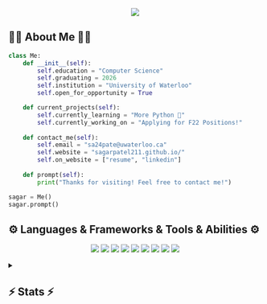 <!------------------------------------------------------------------------------------------------------------------------------------------------->
<p align="center">
  <a align="center" href="https://git.io/typing-svg">
    <img src="https://readme-typing-svg.herokuapp.com/?lines=Hello,+There!+👋;This+is+Sagar....;Nice+to+meet+you!&center=true&size=30">
  </a>
</p>
<!------------------------------------------------------------------------------------------------------------------------------------------------->
<h2>🧑🏾 About Me 🧑🏾</h2>

```python
class Me:
    def __init__(self):
        self.education = "Computer Science"
        self.graduating = 2026
        self.institution = "University of Waterloo"
        self.open_for_opportunity = True

    def current_projects(self):
        self.currently_learning = "More Python 🐍"
        self.currently_working_on = "Applying for F22 Positions!"
    
    def contact_me(self):
        self.email = "sa24pate@uwaterloo.ca"
        self.website = "sagarpatel211.github.io/"
        self.on_website = ["resume", "linkedin"]
        
    def prompt(self):
        print("Thanks for visiting! Feel free to contact me!")

sagar = Me()
sagar.prompt()
```
<!------------------------------------------------------------------------------------------------------------------------------------------------->
<h2>⚙️ Languages & Frameworks & Tools & Abilities ⚙️</h2>
<!-- Add more badges in the future: https://dev.to/envoy_/150-badges-for-github-pnk -->
  <p align="center">
    <img src="https://img.shields.io/badge/-Visual%20Studio%20Code-23A9F2?style=flat-square&logo=Visual%20Studio%20Code&logoColor=white"/>
    <img src="https://img.shields.io/badge/-Github-181717?style=flat-square&logo=GitHub&logoColor=white"/>
    <img src="https://img.shields.io/badge/-Git-F44D27?style=flat-square&logo=Git&logoColor=white"/>
    <img src="https://img.shields.io/badge/-HTML5-E34F26?style=flat-square&logo=HTML5&logoColor=white"/>
    <img src="https://img.shields.io/badge/-CSS3-1572B6?style=flat-square&logo=CSS3&logoColor=white"/>
    <img src="https://img.shields.io/badge/-Python-14354C?style=flat-square&logo=Python&logoColor=white"/>
    <img src="https://img.shields.io/badge/-C-00599C?style=flat-square&logo=C&logoColor=white"/>
    <!--<img src="https://img.shields.io/badge/-Flask-000000?style=flat-square&logo=flask&logoColor=white"/> -->
    <img src="https://img.shields.io/badge/-Latex-315e26?style=flat-square&logo=latex&logoColor=white"/>
    <img src="https://img.shields.io/badge/-Racket-b0040b?style=flat-square&logo=racket&logoColor=white"/>
  </p> 
<!------------------------------------------------------------------------------------------------------------------------------------------------->
<details> 
<summary><h2>⚡ Stats ⚡</h2></summary>
  <p align=center>
    <div align=center>
      <a href="https://github.com/denvercoder1/github-readme-streak-stats" title="Go to Source">
        <img align="left" width=395 src="https://github-readme-streak-stats.herokuapp.com/?user=sagarpatel211&theme=react&border=61dafb&hide_border=true" alt="zumrudu-anka" />
      </a>
      <a href="https://github.com/anuraghazra/github-readme-stats" title="Go to Source">
        <img align="right" width=395 src="https://github-readme-stats.vercel.app/api?username=sagarpatel211&show_icons=true&theme=react&border_color=61dafb&hide_border=true" />
      </a>
    </div>
    <br><br><br><br><br><br><br><br>
    <img src="https://activity-graph.herokuapp.com/graph?username=sagarpatel211&theme=react-dark&bg_color=20232a&hide_border=true" width="100%"/>
  </p>
</details>
<!------------------------------------------------------------------------------------------------------------------------------------------------->

